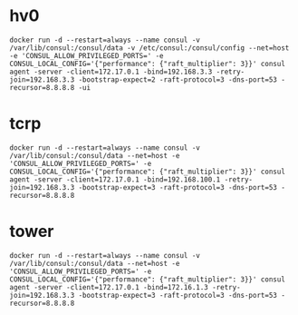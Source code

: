 # hv0
`docker run -d --restart=always --name consul -v /var/lib/consul:/consul/data -v /etc/consul:/consul/config --net=host -e 'CONSUL_ALLOW_PRIVILEGED_PORTS=' -e CONSUL_LOCAL_CONFIG='{"performance": {"raft_multiplier": 3}}' consul agent -server -client=172.17.0.1 -bind=192.168.3.3 -retry-join=192.168.3.3 -bootstrap-expect=2 -raft-protocol=3 -dns-port=53 -recursor=8.8.8.8 -ui`

# tcrp
`docker run -d --restart=always --name consul -v /var/lib/consul:/consul/data --net=host -e 'CONSUL_ALLOW_PRIVILEGED_PORTS=' -e CONSUL_LOCAL_CONFIG='{"performance": {"raft_multiplier": 3}}' consul agent -server -client=172.17.0.1 -bind=192.168.100.1 -retry-join=192.168.3.3 -bootstrap-expect=3 -raft-protocol=3 -dns-port=53 -recursor=8.8.8.8`

# tower
`docker run -d --restart=always --name consul -v /var/lib/consul:/consul/data --net=host -e 'CONSUL_ALLOW_PRIVILEGED_PORTS=' -e CONSUL_LOCAL_CONFIG='{"performance": {"raft_multiplier": 3}}' consul agent -server -client=172.17.0.1 -bind=172.16.1.3 -retry-join=192.168.3.3 -bootstrap-expect=3 -raft-protocol=3 -dns-port=53 -recursor=8.8.8.8`
